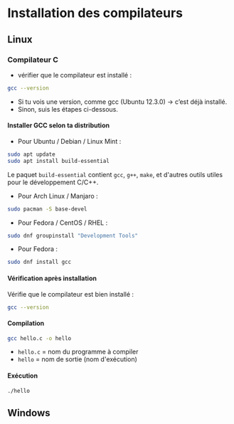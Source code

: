 # Installation des compilateurs

## Linux

### Compilateur C

- vérifier que le compilateur est installé :
```bash
gcc --version
```
  - Si tu vois une version, comme gcc (Ubuntu 12.3.0) → c’est déjà installé.
  - Sinon, suis les étapes ci-dessous.

#### Installer GCC selon ta distribution
- Pour Ubuntu / Debian / Linux Mint :
```bash
sudo apt update
sudo apt install build-essential
```
Le paquet `build-essential` contient `gcc`, `g++`, `make`, et d'autres outils utiles pour le développement C/C++.

- Pour Arch Linux / Manjaro :
```bash
sudo pacman -S base-devel
```

- Pour Fedora / CentOS / RHEL :
```bash
sudo dnf groupinstall "Development Tools"
```

- Pour Fedora :
```bash
sudo dnf install gcc
```

#### Vérification après installation
Vérifie que le compilateur est bien installé :
```bash
gcc --version
```

#### Compilation
```bash
gcc hello.c -o hello
```
- `hello.c` = nom du programme à compiler
- `hello` = nom de sortie (nom d'exécution)

#### Exécution
```bash
./hello
```




## Windows
